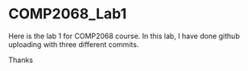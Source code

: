 # COMP2068_Lab1

Here is the lab 1 for COMP2068 course. In this lab, I have done github uploading with three different commits.

Thanks
